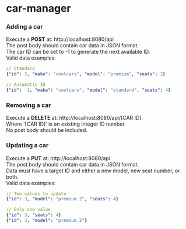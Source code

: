# car-manager

### Adding a car
Execute a **POST** at: http://localhost:8080/api  
The post body should contain car data in JSON format.\
The car ID can be set to -1 to generate the next available ID.\
Valid data examples:
```yaml
// Standard
{"id": 3, "make": "coolcars", "model": "premium", "seats": 2}

// Automatic ID
{"id": -1, "make": "coolcars", "model": "standard", "seats": 4}
```

### Removing a car
Execute a **DELETE** at: http://localhost:8080/api/[CAR ID]\
Where '[CAR ID]' is an existing integer ID number.\
No post body should be included.

### Updating a car
Execute a **PUT** at: http://localhost:8080/api\
The post body should contain car data in JSON format.\
Data must have a target ID and either a new model, new seat number, or both.\
Valid data examples:
```yaml
// Two values to update
{"id": 3, "model": "premium 2", "seats": 4}

// Only one value
{"id": 3, "seats": 4}
{"id": 3, "model": "premium 2"}
```
